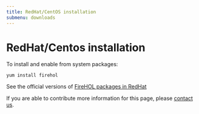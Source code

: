 ```yaml
---
title: RedHat/CentOS installation
submenu: downloads
---
```


RedHat/Centos installation
==========================

To install and enable from system packages:

~~~~ {.programlisting}
yum install firehol
~~~~

See the official versions of [FireHOL packages in
RedHat](https://apps.fedoraproject.org/packages/firehol/overview)

If you are able to contribute more information for this page, please
[contact us](/email/).
